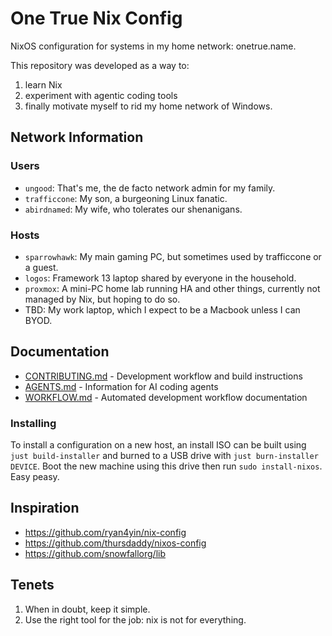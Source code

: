 
# One True Nix Config

NixOS configuration for systems in my home network: onetrue.name.

This repository was developed as a way to:
1. learn Nix
2. experiment with agentic coding tools
3. finally motivate myself to rid my home network of Windows.

## Network Information

### Users

* `ungood`: That's me, the de facto network admin for my family.
* `trafficcone`: My son, a burgeoning Linux fanatic.
* `abirdnamed`: My wife, who tolerates our shenanigans.

### Hosts

* `sparrowhawk`: My main gaming PC, but sometimes used by trafficcone or a guest.
* `logos`: Framework 13 laptop shared by everyone in the household.
* `proxmox`: A mini-PC home lab running HA and other things, currently not managed by Nix, but hoping to do so.
* TBD: My work laptop, which I expect to be a Macbook unless I can BYOD.

## Documentation

- [CONTRIBUTING.md](CONTRIBUTING.md) - Development workflow and build instructions
- [AGENTS.md](AGENTS.md) - Information for AI coding agents
- [WORKFLOW.md](WORKFLOW.md) - Automated development workflow documentation

### Installing

To install a configuration on a new host, an install ISO can be built using `just build-installer` and
burned to a USB drive with `just burn-installer DEVICE`.  Boot the new machine using this drive then
run `sudo install-nixos`. Easy peasy.

## Inspiration

* https://github.com/ryan4yin/nix-config
* https://github.com/thursdaddy/nixos-config
* https://github.com/snowfallorg/lib

## Tenets

1. When in doubt, keep it simple.
2. Use the right tool for the job: nix is not for everything.
